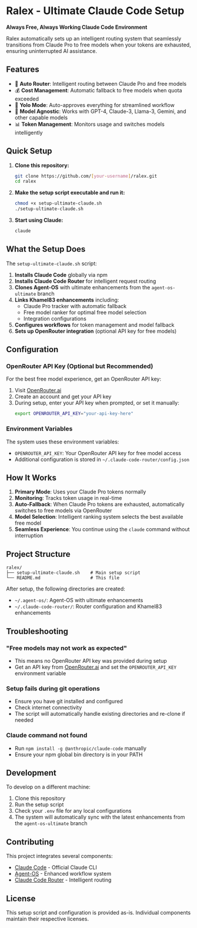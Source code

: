 # Ralex - Ultimate Claude Code Setup

**Always Free, Always Working Claude Code Environment**

Ralex automatically sets up an intelligent routing system that seamlessly transitions from Claude Pro to free models when your tokens are exhausted, ensuring uninterrupted AI assistance.

## Features

- 🔄 **Auto Router**: Intelligent routing between Claude Pro and free models
- 💰 **Cost Management**: Automatic fallback to free models when quota exceeded
- 🚀 **Yolo Mode**: Auto-approves everything for streamlined workflow
- 🔧 **Model Agnostic**: Works with GPT-4, Claude-3, Llama-3, Gemini, and other capable models
- 📊 **Token Management**: Monitors usage and switches models intelligently

## Quick Setup

1. **Clone this repository:**
   ```bash
   git clone https://github.com/[your-username]/ralex.git
   cd ralex
   ```

2. **Make the setup script executable and run it:**
   ```bash
   chmod +x setup-ultimate-claude.sh
   ./setup-ultimate-claude.sh
   ```

3. **Start using Claude:**
   ```bash
   claude
   ```

## What the Setup Does

The `setup-ultimate-claude.sh` script:

1. **Installs Claude Code** globally via npm
2. **Installs Claude Code Router** for intelligent request routing
3. **Clones Agent-OS** with ultimate enhancements from the `agent-os-ultimate` branch
4. **Links Khamel83 enhancements** including:
   - Claude Pro tracker with automatic fallback
   - Free model ranker for optimal free model selection
   - Integration configurations
5. **Configures workflows** for token management and model fallback
6. **Sets up OpenRouter integration** (optional API key for free models)

## Configuration

### OpenRouter API Key (Optional but Recommended)

For the best free model experience, get an OpenRouter API key:

1. Visit [OpenRouter.ai](https://openrouter.ai/)
2. Create an account and get your API key
3. During setup, enter your API key when prompted, or set it manually:
   ```bash
   export OPENROUTER_API_KEY="your-api-key-here"
   ```

### Environment Variables

The system uses these environment variables:
- `OPENROUTER_API_KEY`: Your OpenRouter API key for free model access
- Additional configuration is stored in `~/.claude-code-router/config.json`

## How It Works

1. **Primary Mode**: Uses your Claude Pro tokens normally
2. **Monitoring**: Tracks token usage in real-time
3. **Auto-Fallback**: When Claude Pro tokens are exhausted, automatically switches to free models via OpenRouter
4. **Model Selection**: Intelligent ranking system selects the best available free model
5. **Seamless Experience**: You continue using the `claude` command without interruption

## Project Structure

```
ralex/
├── setup-ultimate-claude.sh    # Main setup script
└── README.md                   # This file
```

After setup, the following directories are created:
- `~/.agent-os/`: Agent-OS with ultimate enhancements
- `~/.claude-code-router/`: Router configuration and Khamel83 enhancements

## Troubleshooting

### "Free models may not work as expected"
- This means no OpenRouter API key was provided during setup
- Get an API key from [OpenRouter.ai](https://openrouter.ai/) and set the `OPENROUTER_API_KEY` environment variable

### Setup fails during git operations
- Ensure you have git installed and configured
- Check internet connectivity
- The script will automatically handle existing directories and re-clone if needed

### Claude command not found
- Run `npm install -g @anthropic/claude-code` manually
- Ensure your npm global bin directory is in your PATH

## Development

To develop on a different machine:

1. Clone this repository
2. Run the setup script
3. Check your `.env` file for any local configurations
4. The system will automatically sync with the latest enhancements from the `agent-os-ultimate` branch

## Contributing

This project integrates several components:
- [Claude Code](https://github.com/anthropics/claude-code) - Official Claude CLI
- [Agent-OS](https://github.com/Khamel83/agent-os) - Enhanced workflow system
- [Claude Code Router](https://www.npmjs.com/package/@musistudio/claude-code-router) - Intelligent routing

## License

This setup script and configuration is provided as-is. Individual components maintain their respective licenses.